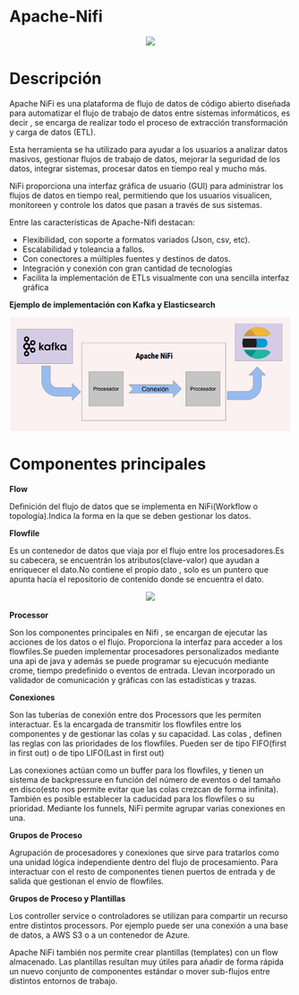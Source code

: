 # Apache-Nifi


<p align="center">
<img src= "https://nifi.apache.org/assets/images/apache-nifi-logo.svg" width="500">
</p>

# Descripción

Apache NiFi es una plataforma de flujo de datos de código abierto diseñada para automatizar el flujo de trabajo de datos entre sistemas informáticos, es decir , se encarga de realizar todo el proceso de extracción transformación y carga de datos (ETL).

Esta herramienta se ha utilizado para ayudar a los usuarios a analizar datos masivos, gestionar flujos de trabajo de datos, mejorar la seguridad de los datos, integrar sistemas, procesar datos en tiempo real y mucho más.

 NiFi proporciona una interfaz gráfica de usuario (GUI) para administrar los flujos de datos en tiempo real, permitiendo que los usuarios visualicen, monitoreen y controle los datos que pasan a través de sus sistemas.

Entre las características de Apache-Nifi destacan:

- Flexibilidad, con soporte a formatos variados (Json, csv, etc).
- Escalabilidad y toleancia a fallos.
- Con conectores a múltiples fuentes y destinos de datos.
- Integración y conexión con gran cantidad de tecnologías
- Facilita la implementación de ETLs visualmente con una
sencilla interfaz gráfica

**Ejemplo de implementación con Kafka y Elasticsearch**

<p align="center">
<img src= "https://raw.githubusercontent.com/nacho-pascual/EDEM2022/main/TratamientoDatos/Captura%20de%20Pantalla%202022-12-05%20a%20las%208.22.23.png" width="500">
</p>
 

# Componentes principales

**Flow**

Definición del flujo de datos que se implementa en NiFi(Workflow o topología).Indica la forma en la que se deben gestionar los datos.

**Flowfile** 

Es un contenedor de datos que viaja por el flujo entre los procesadores.Es su cabecera, se encuentrán los atributos(clave-valor) que ayudan a enriquecer el dato.No contiene el propio dato , solo es un puntero que apunta hacía el repositorio de contenido donde se encuentra el dato.


<p align="center">
<img src= "https://aprenderbigdata.com/wp-content/uploads/estructura-flowfile-nifi-300x250.png.webp" width="200">
</p>

**Processor**

Son los componentes principales en Nifi , se encargan de ejecutar las acciones de los datos o el flujo. Proporciona la interfaz para acceder a los flowfiles.Se pueden implementar procesadores personalizados mediante una api de java y además se puede programar su ejecucuón mediante crome, tiempo predefinido o eventos de entrada. Llevan incorporado un validador de comunicación y gráficas con las estadísticas y trazas.

**Conexiones**

Son las tuberías de conexión entre dos Processors que les permiten interactuar. Es la encargada de transmitir los flowfiles entre los componentes y de gestionar las colas y su capacidad. Las colas , definen las reglas con las prioridades de los flowfiles. Pueden ser de tipo FIFO(first in first out) o de tipo LIFO(Last in first out)

Las conexiones actúan como un buffer para los flowfiles, y tienen un sistema de backpressure en función del número de eventos o del tamaño en disco(esto nos permite evitar que las colas crezcan de forma infinita). También es posible establecer la caducidad para los flowfiles o su prioridad. Mediante los funnels, NiFi permite agrupar varias conexiones en una.

**Grupos de Proceso**

Agrupación de procesadores y conexiones que sirve para tratarlos como una unidad lógica independiente dentro del flujo de procesamiento. Para interactuar con el resto de componentes tienen puertos de entrada y de salida que gestionan el envío de flowfiles.

**Grupos de Proceso y Plantillas**

Los controller service o controladores se utilizan para compartir un recurso entre distintos processors. Por ejemplo puede ser una conexión a una base de datos, a AWS S3 o a un contenedor de Azure.

Apache NiFi también nos permite crear plantillas (templates) con un flow almacenado. Las plantillas resultan muy útiles para añadir de forma rápida un nuevo conjunto de componentes estándar o mover sub-flujos entre distintos entornos de trabajo.

